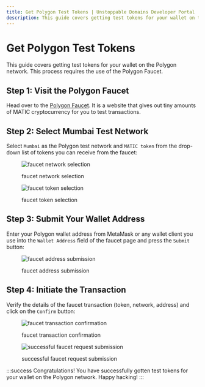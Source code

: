 ```yaml
---
title: Get Polygon Test Tokens | Unstoppable Domains Developer Portal
description: This guide covers getting test tokens for your wallet on the Polygon network. This process requires the use of the Polygon Faucet.
---
```


# Get Polygon Test Tokens

This guide covers getting test tokens for your wallet on the Polygon network. This process requires the use of the Polygon Faucet.

## Step 1: Visit the Polygon Faucet

Head over to the [Polygon Faucet](https://faucet.polygon.technology/). It is a website that gives out tiny amounts of MATIC cryptocurrency for you to test transactions.

## Step 2: Select Mumbai Test Network

Select `Mumbai` as the Polygon test network and `MATIC token` from the drop-down list of tokens you can receive from the faucet:

<figure class="half-inline-block">

![faucet network selection](/images/faucet-network-selection.png)

<figcaption>faucet network selection</figcaption>
</figure>

<figure class="half-inline-block">

![faucet token selection](/images/faucet-token-selection.png)

<figcaption>faucet token selection</figcaption>
</figure>

## Step 3: Submit Your Wallet Address

Enter your Polygon wallet address from MetaMask or any wallet client you use into the `Wallet Address` field of the faucet page and press the `Submit` button:

<figure>

![faucet address submission](/images/faucet-address-submission.png '#width=50%')

<figcaption>faucet address submission</figcaption>
</figure>

## Step 4: Initiate the Transaction

Verify the details of the faucet transaction (token, network, address) and click on the `Confirm` button:

<figure class="half-inline-block">

![faucet transaction confirmation](/images/faucet-transaction-confirmation.png)

<figcaption>faucet transaction confirmation</figcaption>
</figure>

<figure class="half-inline-block">

![successful faucet request submission](/images/successful-faucet-request-submission.png)

<figcaption>successful faucet request submission</figcaption>
</figure>

:::success Congratulations!
You have successfully gotten test tokens for your wallet on the Polygon network. Happy hacking!
:::
